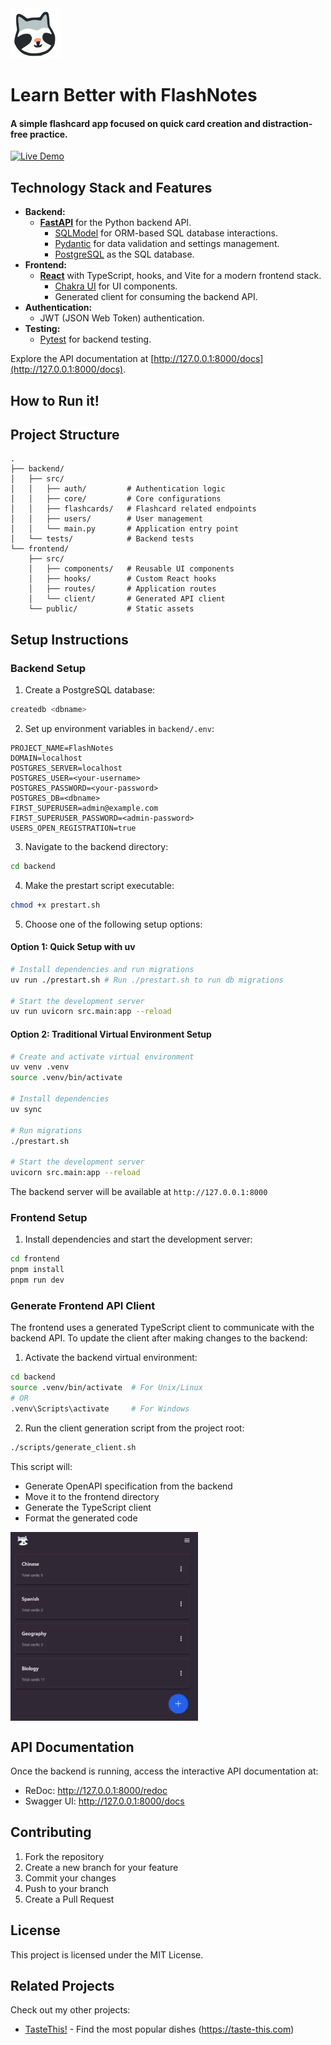 <img src="frontend/src/assets/Logo.svg" alt="FlashNotes Logo" width="80" height="80"/>

# Learn Better with FlashNotes

#### A simple flashcard app focused on quick card creation and distraction-free practice.

[![Live Demo](https://img.shields.io/badge/Live_Demo-2D3748?style=for-the-badge&logo=firefox&logoColor=white)](https://flash-notes.com)

## Technology Stack and Features



- **Backend:**
    - [**FastAPI**](https://fastapi.tiangolo.com) for the Python backend API.
        - [SQLModel](https://sqlmodel.tiangolo.com) for ORM-based SQL database interactions.
        - [Pydantic](https://docs.pydantic.dev) for data validation and settings management.
        - [PostgreSQL](https://www.postgresql.org) as the SQL database.
- **Frontend:**
    - [**React**](https://react.dev) with TypeScript, hooks, and Vite for a modern frontend stack.
        - [Chakra UI](https://chakra-ui.com) for UI components.
        - Generated client for consuming the backend API.
- **Authentication:**
    - JWT (JSON Web Token) authentication.
- **Testing:**
    - [Pytest](https://pytest.org) for backend testing.

Explore the API documentation at [http://127.0.0.1:8000/docs](http://127.0.0.1:8000/docs).

## How to Run it!

## Project Structure
```
.
├── backend/
│   ├── src/
│   │   ├── auth/         # Authentication logic
│   │   ├── core/         # Core configurations
│   │   ├── flashcards/   # Flashcard related endpoints
│   │   ├── users/        # User management
│   │   └── main.py       # Application entry point
│   └── tests/            # Backend tests
└── frontend/
    ├── src/
    │   ├── components/   # Reusable UI components
    │   ├── hooks/        # Custom React hooks
    │   ├── routes/       # Application routes
    │   └── client/       # Generated API client
    └── public/           # Static assets
```

## Setup Instructions

### Backend Setup

1. Create a PostgreSQL database:
```bash
createdb <dbname>
```

2. Set up environment variables in `backend/.env`:
```env
PROJECT_NAME=FlashNotes
DOMAIN=localhost
POSTGRES_SERVER=localhost
POSTGRES_USER=<your-username>
POSTGRES_PASSWORD=<your-password>
POSTGRES_DB=<dbname>
FIRST_SUPERUSER=admin@example.com
FIRST_SUPERUSER_PASSWORD=<admin-password>
USERS_OPEN_REGISTRATION=true
```

3. Navigate to the backend directory:
```bash
cd backend
```

4. Make the prestart script executable:
```bash
chmod +x prestart.sh
```

5. Choose one of the following setup options:

#### Option 1: Quick Setup with uv
```bash
# Install dependencies and run migrations
uv run ./prestart.sh # Run ./prestart.sh to run db migrations

# Start the development server
uv run uvicorn src.main:app --reload
```

#### Option 2: Traditional Virtual Environment Setup
```bash
# Create and activate virtual environment
uv venv .venv
source .venv/bin/activate

# Install dependencies
uv sync

# Run migrations
./prestart.sh

# Start the development server
uvicorn src.main:app --reload
```

The backend server will be available at `http://127.0.0.1:8000`

### Frontend Setup

1. Install dependencies and start the development server:
```bash
cd frontend
pnpm install
pnpm run dev
```

### Generate Frontend API Client

The frontend uses a generated TypeScript client to communicate with the backend API. To update the client after making changes to the backend:

1. Activate the backend virtual environment:
```bash
cd backend
source .venv/bin/activate  # For Unix/Linux
# OR
.venv\Scripts\activate     # For Windows
```

2. Run the client generation script from the project root:
```bash
./scripts/generate_client.sh
```

This script will:
- Generate OpenAPI specification from the backend
- Move it to the frontend directory
- Generate the TypeScript client
- Format the generated code

<img src="preview.gif" alt="Preview" width="300" align="center"/>

## API Documentation
Once the backend is running, access the interactive API documentation at:
- ReDoc: http://127.0.0.1:8000/redoc
- Swagger UI: http://127.0.0.1:8000/docs

## Contributing
1. Fork the repository
2. Create a new branch for your feature
3. Commit your changes
4. Push to your branch
5. Create a Pull Request

## License
This project is licensed under the MIT License.


## Related Projects

Check out my other projects:

- [TasteThis!](https://github.com/ZorroGuadaPavos/taste-this-front) - Find the most popular dishes (https://taste-this.com)
